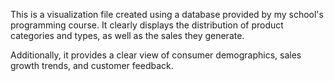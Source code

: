 This is a visualization file created using a database provided by my school's programming course. It clearly displays the distribution of product categories and types, as well as the sales they generate.

Additionally, it provides a clear view of consumer demographics, sales growth trends, and customer feedback.
